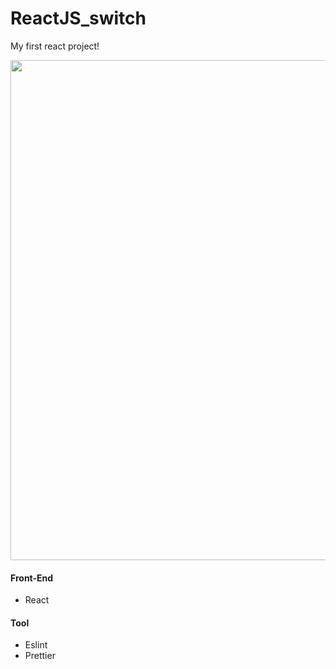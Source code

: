 # ReactJS_switch

My first react project!

<img src="https://i.imgur.com/ZnvdgU1.gif"
 width="800">

#### Front-End
- React

#### Tool
- Eslint
- Prettier
